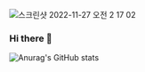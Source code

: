 ![스크린샷 2022-11-27 오전 2 17 02](https://user-images.githubusercontent.com/51317476/204100955-eff161d5-3cb9-4de1-9162-40aac0405678.png)




### Hi there 👋
![Anurag's GitHub stats](https://github-readme-stats.vercel.app/api?username=jjmin9797&show_icons=true&theme=dark)
<!--
**jjmin9797/jjmin9797** is a ✨ _special_ ✨ repository because its `README.md` (this file) appears on your GitHub profile.

Here are some ideas to get you started:
![Anurag's GitHub stats](https://github-readme-stats.vercel.app/api?username=jjmin9797&show_icons=true&theme=dark)

- 🔭 I’m currently working on ...
- 🌱 I’m currently learning ...
- 👯 I’m looking to collaborate on ...
- 🤔 I’m looking for help with ...
- 💬 Ask me about ...
- 📫 How to reach me: ...
- 😄 Pronouns: ...
- ⚡ Fun fact: ...
-->
